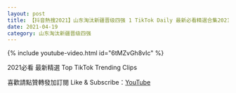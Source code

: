 ```yaml
---
layout: post
title: 【抖音熱搜2021】山东淘汰新疆晋级四强 1 TikTok Daily 最新必看精選合集2021 04 19
date: 2021-04-19
category: 山东淘汰新疆晋级四强
---
```


{% include youtube-video.html id="6tMZvGh8vIc" %}

2021必看 最新精選 Top TikTok Trending Clips

喜歡請點贊轉發加訂閱 Like & Subscribe：[YouTube](https://www.youtube.com/channel/UCAoR7VcanIPd04uEq_GIylA/videos)

